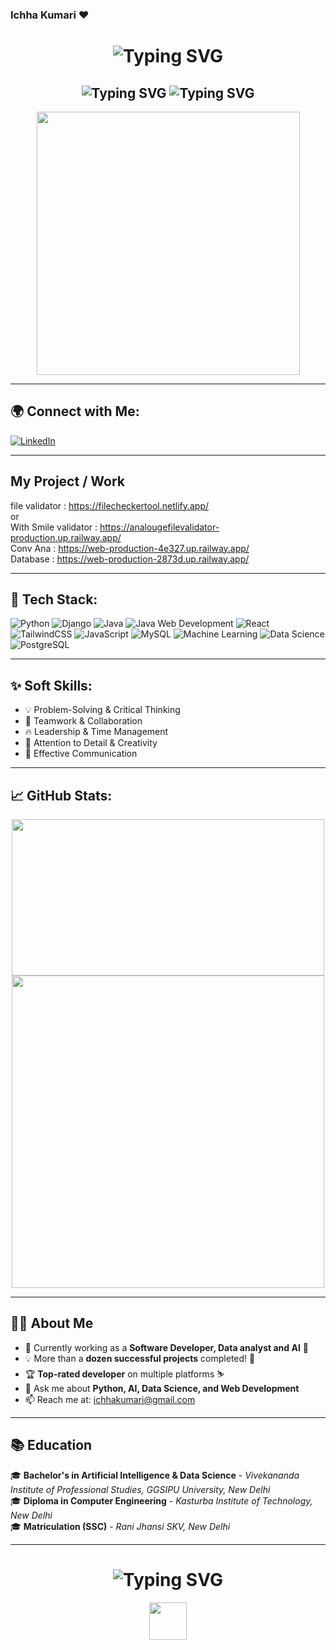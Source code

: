 ### Ichha Kumari ❤️

<div align="center">
  <h1 style="font-size: 2em;">
    <img src="https://readme-typing-svg.herokuapp.com?font=Fira+Code&weight=700&size=31&pause=1000&color=F71F71&repeat=false&width=650&lines=Hi+there!+%F0%9F%91%8B+Ichha+Kumari+here!" alt="Typing SVG" />
  </h1>
  <h2>
        <img src="https://readme-typing-svg.herokuapp.com?font=Fira+Code&weight=700&size=31&pause=1000&color=F71F71&repeat=false&width=650&lines=Looking+to+start+my+career+in+tech" alt="Typing SVG" />
    <img src="https://readme-typing-svg.herokuapp.com?font=Fira+Code&weight=700&size=31&pause=1000&color=F71F71&repeat=false&width=650&lines= +any+suggestions+or+opportunities+would+be+greatly+appreciated!" alt="Typing SVG" />
   
  </h2>

  <img src="https://raw.githubusercontent.com/gist/Prince-Shivaram/106aa0f37f016eda7ec65de5acb90471/raw/760aff1fe331f8a445d4573aa88fd2ec16e72b83/My-work.gif" width="421"/>
</div>

---

## 🌍 Connect with Me:
[![LinkedIn](https://img.shields.io/badge/LinkedIn-%230077B5.svg?style=for-the-badge&logo=linkedin&logoColor=white)](https://www.linkedin.com/in/ichha-kumari)  

---

## My Project / Work
  file validator : https://filecheckertool.netlify.app/ <br> or <br> With Smile validator  :   https://analougefilevalidator-production.up.railway.app/
 <br>
  Conv Ana  : https://web-production-4e327.up.railway.app/
 <br>
 Database  :  https://web-production-2873d.up.railway.app/
 
---

## 🚀 Tech Stack:

![Python](https://img.shields.io/badge/python-%233776AB.svg?style=for-the-badge&logo=python&logoColor=white)
![Django](https://img.shields.io/badge/Django-%23092E20.svg?style=for-the-badge&logo=django&logoColor=white)
![Java](https://img.shields.io/badge/Java-%23ED8B00.svg?style=for-the-badge&logo=java&logoColor=white)
![Java Web Development](https://img.shields.io/badge/Java%20Web%20Dev-%23ED8B00.svg?style=for-the-badge&logo=java&logoColor=white)
![React](https://img.shields.io/badge/React-%2320232a.svg?style=for-the-badge&logo=react&logoColor=%2361DAFB)
![TailwindCSS](https://img.shields.io/badge/tailwindcss-%2338B2AC.svg?style=for-the-badge&logo=tailwind-css&logoColor=white)
![JavaScript](https://img.shields.io/badge/javascript-%23F7DF1E.svg?style=for-the-badge&logo=javascript&logoColor=black)
![MySQL](https://img.shields.io/badge/MySQL-%234479A1.svg?style=for-the-badge&logo=mysql&logoColor=white)
![Machine Learning](https://img.shields.io/badge/Machine%20Learning-%23F7931E.svg?style=for-the-badge&logo=scikit-learn&logoColor=white)
![Data Science](https://img.shields.io/badge/Data%20Science-%23150458.svg?style=for-the-badge&logo=pandas&logoColor=white)
![PostgreSQL](https://img.shields.io/badge/PostgreSQL-%23316192.svg?style=for-the-badge&logo=postgresql&logoColor=white)

---

## ✨ Soft Skills:
- 💡 Problem-Solving & Critical Thinking
- 🤝 Teamwork & Collaboration
- 🔥 Leadership & Time Management
- 🎯 Attention to Detail & Creativity
- 📢 Effective Communication

---

## 📈 GitHub Stats:
<div align="center">
  <img src="https://github-readme-stats.vercel.app/api?username=ichhakumari&show_icons=true&theme=radical" width="500" height="250"/>
  <img src="https://github-readme-stats.vercel.app/api/top-langs/?username=ichhakumari&layout=compact&theme=radical" width="500"/>
</div>

---

## 👩‍💻 About Me

- 🔭 Currently working as a **Software Developer, Data analyst and AI** 🚀
- 💡 More than a **dozen successful projects** completed! 🎉
- 🏆 **Top-rated developer** on multiple platforms ⛷️
- 💬 Ask me about **Python, AI, Data Science, and Web Development**
- 📫 Reach me at: [ichhakumari@gmail.com](mailto:ichhakumari@gmail.com)

---

## 📚 Education

🎓 **Bachelor's in Artificial Intelligence & Data Science** - *Vivekananda Institute of Professional Studies, GGSIPU University, New Delhi*  
🎓 **Diploma in Computer Engineering** - *Kasturba Institute of Technology, New Delhi*  
🎓 **Matriculation (SSC)** - *Rani Jhansi SKV, New Delhi*  

---

<div align="center">
  <h1>
    <img src="https://readme-typing-svg.herokuapp.com?font=Fira+Code&weight=700&size=31&pause=1000&color=F71F71&width=435&lines=Thank+You+for+Visiting!;+Keep+Coding!+%E2%9C%A8" alt="Typing SVG" />
  </h1>

  <img src="https://media.giphy.com/media/hvRJCLFzcasrR4ia7z/giphy.gif" width="60"/>
</div>
